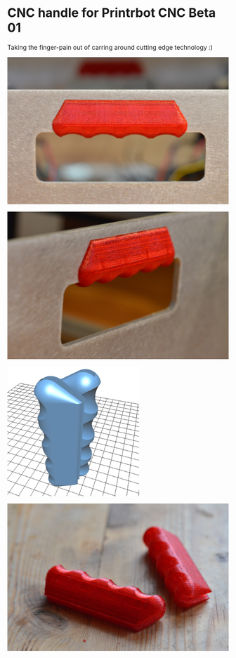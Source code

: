 CNC handle for Printrbot CNC Beta 01
====================================

Taking the finger-pain out of carring around cutting edge technology :)

![Front view][front]

![Side view][side]

<a href="cnc-handle.stl"><img src="img/stl-view.png" width="300px"></a>

![Fresh from printer][printed]

[printed]: ./img/handle-printed.jpg
[front]: ./img/handle-front.jpg
[side]: ./img/handle-side.jpg
